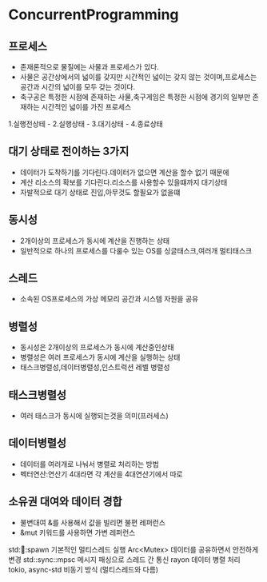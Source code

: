 # ConcurrentProgramming

## 프로세스
- 존재론적으로 물질에는 사물과 프로세스가 있다.
- 사물은 공간상에서의 넓이를 갖지만 시간적인 넓이는 갖지 않는 것이며,프로세스는 공간과 시간의 넓이를 모두 갖는 것이다.
- 축구공은 특정한 시점에 존재하는 사물,축구게임은 특정한 시점에 경기의 일부만 존재하는 시간적인 넓이를 가진 프로세스

1.실행전상테 - 2.실행상태 - 3.대기상태 - 4.종료상태
## 대기 상태로 전이하는 3가지
- 데이터가 도착하기를 기다린다.데이터가 없으면 계산을 할수 없기 때문에
- 계산 리소스의 확보를 기다린다.리소스를 사용할수 있을떄까지 대기상태
- 자발적으로 대기 상태로 진입,아무것도 할필요가 없을떄
## 동시성
- 2개이상의 프로세스가 동시에 계산을 진행하는 상태
- 일반적으로 하나의 프로세스를 다룰수 있는 OS를 싱글태스크,여러개 멀티태스크

## 스레드
- 소속된 OS프로세스의 가상 메모리 공간과 시스템 자원을 공유
## 병렬성
- 동시성은 2개이상의 프로세스가 동시에 계산중인상태
- 병렬성은 여러 프로세스가 동시에 계산을 실행하는 상태
- 태스크병렬성,데이터병렬성,인스트럭션 레벨 병렬성

## 태스크병렬성
- 여러 태스크가 동시에 실행되는것을 의미(프러세스)
## 데이터병렬성
- 데이터를 여러개로 나눠서 병렬로 처리하는 방법
- 벡터연산:연산기 4대라면 각 계산을 4대연산기에서 따로


## 소유권 대여와 데이터 경합
- 불변대여 &를 사용해서 값을 빌리면 불편 레퍼런스
- &mut 키워드를 사용하면 가변 레퍼런스


std::thread::spawn	기본적인 멀티스레드 실행
Arc<Mutex<T>>	데이터를 공유하면서 안전하게 변경
std::sync::mpsc	메시지 패싱으로 스레드 간 통신
rayon	데이터 병렬 처리
tokio, async-std	비동기 방식 (멀티스레드와 다름)